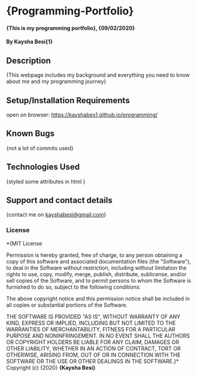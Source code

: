 # {Programming-Portfolio}
#### {This is my programming portfolio}, {09/02/2020}
#### By Kaysha Besi{1}
## Description
{This webpage includes my background and everything you need to know about me and my programming journey}
## Setup/Installation Requirements
open on browser: https://kayshabes1.github.io/programming/
## Known Bugs
{not a lot of commits used}
## Technologies Used
{styled some attributes in html }
## Support and contact details
{contact me on kayshabesi@gmail.com}
### License
*{MIT License

Permission is hereby granted, free of charge, to any person obtaining a copy
of this software and associated documentation files (the "Software"), to deal
in the Software without restriction, including without limitation the rights
to use, copy, modify, merge, publish, distribute, sublicense, and/or sell
copies of the Software, and to permit persons to whom the Software is
furnished to do so, subject to the following conditions:

The above copyright notice and this permission notice shall be included in all
copies or substantial portions of the Software.

THE SOFTWARE IS PROVIDED "AS IS", WITHOUT WARRANTY OF ANY KIND, EXPRESS OR
IMPLIED, INCLUDING BUT NOT LIMITED TO THE WARRANTIES OF MERCHANTABILITY,
FITNESS FOR A PARTICULAR PURPOSE AND NONINFRINGEMENT. IN NO EVENT SHALL THE
AUTHORS OR COPYRIGHT HOLDERS BE LIABLE FOR ANY CLAIM, DAMAGES OR OTHER
LIABILITY, WHETHER IN AN ACTION OF CONTRACT, TORT OR OTHERWISE, ARISING FROM,
OUT OF OR IN CONNECTION WITH THE SOFTWARE OR THE USE OR OTHER DEALINGS IN THE
SOFTWARE.}*
Copyright (c) {2020} **{Kaysha Besi}**
  
